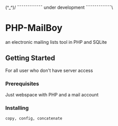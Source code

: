 (^_^)/ ¯¯¯¯¯¯¯¯¯¯¯¯ under development ¯¯¯¯¯¯¯¯¯¯¯¯\

# PHP-MailBoy

an electronic mailing lists tool in PHP and SQLite

## Getting Started

For all user who don't have server access

### Prerequisites

Just webspace with PHP and a mail account


### Installing
```
copy, config, concatenate
```
